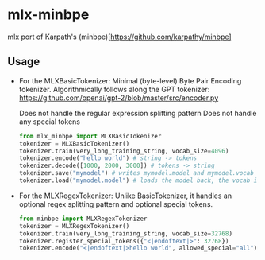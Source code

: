 # mlx-minbpe

mlx port of Karpath's (minbpe)[https://github.com/karpathy/minbpe]

## Usage
- For the MLXBasicTokenizer: Minimal (byte-level) Byte Pair Encoding tokenizer.
  Algorithmically follows along the GPT tokenizer:
  https://github.com/openai/gpt-2/blob/master/src/encoder.py
  
  Does not handle the regular expression splitting pattern
  Does not handle any special tokens
      
  ```python
  from mlx_minbpe import MLXBasicTokenizer
  tokenizer = MLXBasicTokenizer()
  tokenizer.train(very_long_training_string, vocab_size=4096)
  tokenizer.encode("hello world") # string -> tokens
  tokenizer.decode([1000, 2000, 3000]) # tokens -> string
  tokenizer.save("mymodel") # writes mymodel.model and mymodel.vocab
  tokenizer.load("mymodel.model") # loads the model back, the vocab is just for vis
  ```

- For the MLXRegexTokenizer: Unlike BasicTokenizer, it handles an optional regex splitting pattern and optional special tokens.
      
  ```python
  from minbpe import MLXRegexTokenizer
  tokenizer = MLXRegexTokenizer()
  tokenizer.train(very_long_training_string, vocab_size=32768)
  tokenizer.register_special_tokens({"<|endoftext|>": 32768})
  tokenizer.encode("<|endoftext|>hello world", allowed_special="all")
  ```
